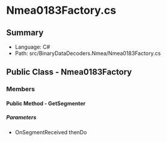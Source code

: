 ﻿# Nmea0183Factory.cs

## Summary

* Language: C#
* Path: src/BinaryDataDecoders.Nmea/Nmea0183Factory.cs

## Public Class - Nmea0183Factory

### Members

#### Public Method - GetSegmenter

#####  Parameters

 - OnSegmentReceived thenDo 

